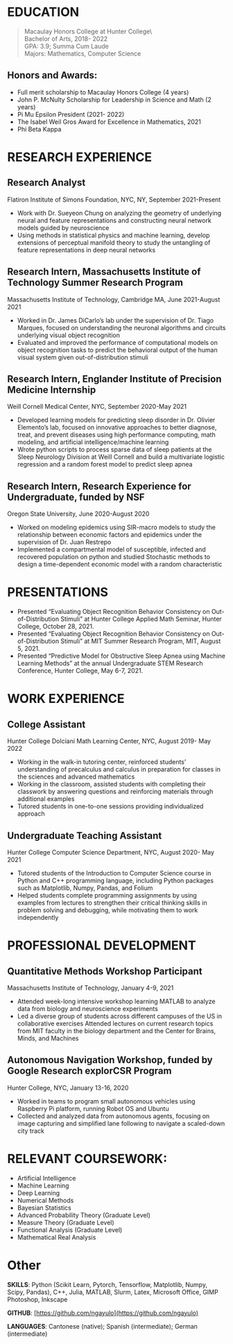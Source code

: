 # EDUCATION

>Macaulay Honors College at Hunter College\           
>Bachelor of Arts, 2018- 2022\
>GPA: 3.9; Summa Cum Laude\
>Majors: Mathematics, Computer Science

## Honors and Awards:
- Full merit scholarship to Macaulay Honors College (4 years)     	
- John P. McNulty Scholarship for Leadership in Science and Math (2 years) 
- Pi Mu Epsilon President (2021- 2022)
- The Isabel Weil Gros Award for Excellence in Mathematics, 2021
- Phi Beta Kappa
     
# RESEARCH EXPERIENCE  
     
## Research Analyst
Flatiron Institute of Simons Foundation, NYC, NY, September 2021-Present
- Work with Dr. Sueyeon Chung on analyzing the geometry of underlying neural and feature representations and constructing neural network models guided by neuroscience
- Using methods in statistical physics and machine learning, develop extensions of perceptual manifold theory to study the untangling of feature representations in deep neural networks
  
## Research Intern, Massachusetts Institute of Technology Summer Research Program
Massachusetts Institute of Technology, Cambridge MA, June 2021-August 2021
- Worked in Dr. James DiCarlo’s lab under the supervision of Dr. Tiago Marques, focused on understanding the neuronal algorithms and circuits underlying visual object recognition
- Evaluated and improved the performance of computational models on object recognition tasks to predict the behavioral output of the human visual system given out-of-distribution stimuli
 
## Research Intern, Englander Institute of Precision Medicine Internship
Weill Cornell Medical Center, NYC, September 2020-May 2021
- Developed learning models for predicting sleep disorder in Dr. Olivier Elemento’s lab, focused on innovative approaches to better diagnose, treat, and prevent diseases using high performance computing, math modeling, and artificial intelligence/machine learning
- Wrote python scripts to process sparse data of sleep patients at the Sleep Neurology Division at Weill Cornell and build a multivariate logistic regression and a random forest model to predict sleep apnea 
 
## Research Intern, Research Experience for Undergraduate, funded by NSF
Oregon State University, June 2020-August 2020
- Worked on modeling epidemics using SIR-macro models to study the relationship between economic factors and epidemics under the supervision of Dr. Juan Restrepo
- Implemented a compartmental model of susceptible, infected and recovered population on python and studied Stochastic methods to design a time-dependent economic model with a random characteristic
 
# PRESENTATIONS
 
- Presented “Evaluating Object Recognition Behavior Consistency on Out-of-Distribution Stimuli” at Hunter College Applied Math Seminar, Hunter College, October 28, 2021. 
- Presented “Evaluating Object Recognition Behavior Consistency on Out-of-Distribution Stimuli” at MIT Summer Research Program, MIT, August 5, 2021.
- Presented “Predictive Model for Obstructive Sleep Apnea using Machine Learning Methods” at the annual Undergraduate STEM Research Conference, Hunter College, May 6-7, 2021.
 
# WORK EXPERIENCE 

## College Assistant
Hunter College Dolciani Math Learning Center, NYC, August 2019- May 2022
- Working in the walk-in tutoring center, reinforced students’ understanding of precalculus and calculus in preparation for classes in the sciences and advanced mathematics
- Working in the classroom, assisted students with completing their classwork by answering questions and reinforcing materials through additional examples
- Tutored students in one-to-one sessions providing individualized approach 

## Undergraduate Teaching Assistant
Hunter College Computer Science Department, NYC, August 2020-	May 2021
- Tutored students of the Introduction to Computer Science course in Python and C++ programming language, including Python packages such as Matplotlib, Numpy, Pandas, and Folium
- Helped students complete programming assignments by using examples from lectures to strengthen their critical thinking skills in problem solving and debugging, while motivating them to work independently
 
# PROFESSIONAL DEVELOPMENT

## Quantitative Methods Workshop Participant 
Massachusetts Institute of Technology, January 4-9, 2021
- Attended week-long intensive workshop learning MATLAB to analyze data from biology and neuroscience experiments
- Led a diverse group of students across different campuses of the US in collaborative exercises 
Attended lectures on current research topics from MIT faculty in the biology department and the Center for Brains, Minds, and Machines 

## Autonomous Navigation Workshop, funded by Google Research explorCSR Program
Hunter College, NYC, January 13-16, 2020
- Worked in teams to program small autonomous vehicles using Raspberry Pi platform, running Robot OS and Ubuntu
- Collected and analyzed data from autonomous agents, focusing on image capturing and simplified lane following to navigate a scaled-down city track
 
# RELEVANT COURSEWORK: 
- Artificial Intelligence
- Machine Learning
- Deep Learning
- Numerical Methods
- Bayesian Statistics
- Advanced Probability Theory (Graduate Level)	
- Measure Theory (Graduate Level)	                  	
- Functional Analysis (Graduate Level)		 
- Mathematical Real Analysis				
				  
# Other
**SKILLS**: Python (Scikit Learn, Pytorch, Tensorflow, Matplotlib, Numpy, Scipy, Pandas), C++, Julia, MATLAB, Slurm, Latex, Microsoft Office, GIMP Photoshop, Inkscape
 
**GITHUB**: [https://github.com/ngayulo](https://github.com/ngayulo)

**LANGUAGES**: Cantonese (native); Spanish (intermediate); German (intermediate)

